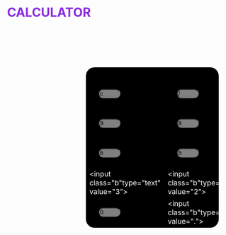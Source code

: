 <html>
    <head>
        <style>
            h1{
                position:absolute;
                top:20px;
                left:200px;
            }
table{
    background-color: black;
    border:20px sloid;
    margin:150px;
    width:300px;
    border-radius:20px;
}
input{
    border-radius:100px;
    width:50px;
    margin:20px;
    background-color: grey;
}
.a{
   background-color: yellow;
}
.b:hover{
    background-color: pink;
}
tr{
    color:white;

}
h1{
    color:blueviolet;
}
        </style>
    </head>
    <body>
        <h1><center>
            CALCULATOR
        </center></h1>
        <table>
           <tr>
            <td></td>
            <td></td>
            <td></td>
            <td>0122</td>
        </tr>
        <tr>
                <td> <input class="b" type="text" value="c"></td>
                <td> <input  class="b" type="text" value="/"></td>
                <td> <input class="b" type="text" value="%"></td>
                <td> <input class="a" type="text" value="+"></td>
            </tr>
            <tr>
                <td> <input class="b" type="text" value="9"></td>
                <td> <input  class="b" type="text" value="8"></td>
                <td> <input  class="b" type="text" value="7"></td>
                <td> <input class="a" type="text" value="-"></td>
            </tr>
            <tr>
                <td> <input class="b" type="text" value="6"></td>
                <td> <input   class="b" type="text" value="5"></td>
                <td> <input class="b"type="text" value="4"></td>
                <td> <input class="a" type="text" value="*"></td>
            </tr>
            <tr>
                <td> <input class="b"type="text" value="3"></td>
                <td> <input class="b"type="text" value="2"></td>
                <td> <input class="b"type="text" value="1"></td>
                <td> <input class="a" type="text" value="+"></td>
            </tr>
            <tr>
                <td> <input class="b" type="text" value="0"></td>
                <td> <input  class="b"type="text" value="."></td>
                <td> <input class="b"type="text" value="="></td>
                <td> <input class="a" type="text" value="+"></td>
            </tr>
        </table>
    </body>
</html>
